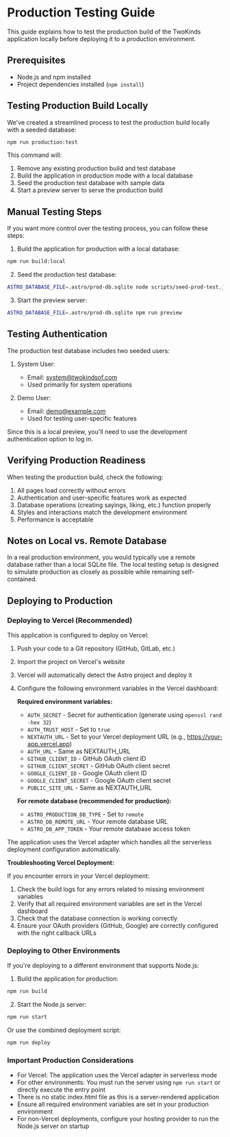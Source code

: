 # Production Testing Guide

This guide explains how to test the production build of the TwoKinds application locally before deploying it to a production environment.

## Prerequisites

- Node.js and npm installed
- Project dependencies installed (`npm install`)

## Testing Production Build Locally

We've created a streamlined process to test the production build locally with a seeded database:

```bash
npm run production:test
```

This command will:

1. Remove any existing production build and test database
2. Build the application in production mode with a local database
3. Seed the production test database with sample data
4. Start a preview server to serve the production build

## Manual Testing Steps

If you want more control over the testing process, you can follow these steps:

1. Build the application for production with a local database:

```bash
npm run build:local
```

2. Seed the production test database:

```bash
ASTRO_DATABASE_FILE=.astro/prod-db.sqlite node scripts/seed-prod-test.js
```

3. Start the preview server:

```bash
ASTRO_DATABASE_FILE=.astro/prod-db.sqlite npm run preview
```

## Testing Authentication

The production test database includes two seeded users:

1. System User:
   - Email: system@twokindsof.com
   - Used primarily for system operations

2. Demo User:
   - Email: demo@example.com
   - Used for testing user-specific features

Since this is a local preview, you'll need to use the development authentication option to log in.

## Verifying Production Readiness

When testing the production build, check the following:

1. All pages load correctly without errors
2. Authentication and user-specific features work as expected
3. Database operations (creating sayings, liking, etc.) function properly
4. Styles and interactions match the development environment
5. Performance is acceptable

## Notes on Local vs. Remote Database

In a real production environment, you would typically use a remote database rather than a local SQLite file. The local testing setup is designed to simulate production as closely as possible while remaining self-contained.

## Deploying to Production

### Deploying to Vercel (Recommended)

This application is configured to deploy on Vercel:

1. Push your code to a Git repository (GitHub, GitLab, etc.)
2. Import the project on Vercel's website
3. Vercel will automatically detect the Astro project and deploy it
4. Configure the following environment variables in the Vercel dashboard:

   **Required environment variables:**
   
   - `AUTH_SECRET` - Secret for authentication (generate using `openssl rand -hex 32`)
   - `AUTH_TRUST_HOST` - Set to `true`
   - `NEXTAUTH_URL` - Set to your Vercel deployment URL (e.g., https://your-app.vercel.app)
   - `AUTH_URL` - Same as NEXTAUTH_URL
   - `GITHUB_CLIENT_ID` - GitHub OAuth client ID
   - `GITHUB_CLIENT_SECRET` - GitHub OAuth client secret
   - `GOOGLE_CLIENT_ID` - Google OAuth client ID
   - `GOOGLE_CLIENT_SECRET` - Google OAuth client secret
   - `PUBLIC_SITE_URL` - Same as NEXTAUTH_URL
   
   **For remote database (recommended for production):**
   
   - `ASTRO_PRODUCTION_DB_TYPE` - Set to `remote`
   - `ASTRO_DB_REMOTE_URL` - Your remote database URL
   - `ASTRO_DB_APP_TOKEN` - Your remote database access token

The application uses the Vercel adapter which handles all the serverless deployment configuration automatically.

**Troubleshooting Vercel Deployment:**

If you encounter errors in your Vercel deployment:

1. Check the build logs for any errors related to missing environment variables
2. Verify that all required environment variables are set in the Vercel dashboard
3. Check that the database connection is working correctly
4. Ensure your OAuth providers (GitHub, Google) are correctly configured with the right callback URLs

### Deploying to Other Environments

If you're deploying to a different environment that supports Node.js:

1. Build the application for production:

```bash
npm run build
```

2. Start the Node.js server:

```bash
npm run start
```

Or use the combined deployment script:

```bash
npm run deploy
```

### Important Production Considerations

- For Vercel: The application uses the Vercel adapter in serverless mode
- For other environments: You must run the server using `npm run start` or directly execute the entry point
- There is no static index.html file as this is a server-rendered application
- Ensure all required environment variables are set in your production environment
- For non-Vercel deployments, configure your hosting provider to run the Node.js server on startup